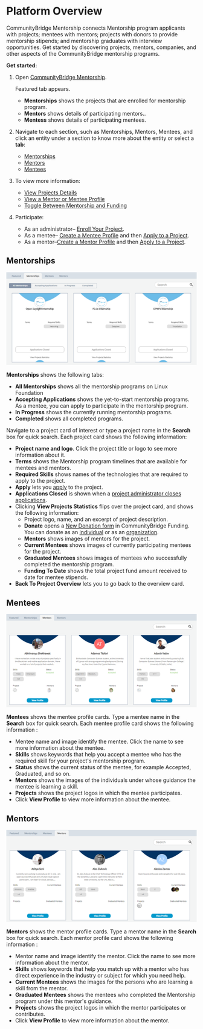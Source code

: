 # Platform Overview

CommunityBridge Mentorship connects Mentorship program applicants with projects; mentees with mentors; projects with donors to provide mentorship stipends; and mentorship graduates with interview opportunities. Get started by discovering projects, mentors, companies, and other aspects of the CommunityBridge mentorship programs.

**Get started:**

1. Open [CommunityBridge Mentorship](https://people.communitybridge.org/).

   Featured tab appears.

   * **Mentorships** shows the projects that are enrolled for mentorship program.
   * **Mentors** shows details of participating mentors..
   * **Mentess** shows details of participating mentees.

2. Navigate to each section, such as Mentorships, Mentors, Mentees, and click an entity under a section to know more about the entity or select a **tab**:
   * [Mentorships](./#DashboardOverview-Projects)
   * [Mentors](./#DashboardOverview-Mentors)
   * [Mentees](../mentees/)
3. To view more information:
   * [View Projects Details](view-projects-details.md)
   * [View a Mentor or Mentee Profile](view-a-mentor-or-mentee-profile.md)
   * [Toggle Between Mentorship and Funding](../../crowd-funding/dashboard/toggle-between-funding-and-mentorship-for-a-project.md)
4. Participate:
   * As an administrator– [Enroll Your Project](../administrators/enroll-your-project/).
   * As a mentee– [Create a Mentee Profile](../mentees/become-a-mentee/create-a-mentee-profile.md) and then [Apply to a Project](../mentees/become-a-mentee/apply-to-a-project.md).
   * As a mentor–[Create a Mentor Profile](../mentors/become-a-mentor/create-a-mentor-profile.md) and then [Apply to a Project](../mentors/become-a-mentor/apply-to-or-remove-your-application-from-a-project.md#apply-to-a-project).

## Mentorships <a id="DashboardOverview-Projects"></a>

![Mentorships Project Cards](../../../.gitbook/assets/mentorships-project-cards.png)

**Mentorships** shows the following tabs:

* **All Mentorships** shows all the mentorship programs on Linux Foundation
* **Accepting Applications** shows the yet-to-start mentorship programs. As a mentee, you can apply to participate in the mentorship program.
* **In Progress** shows the currently running mentorship programs.
* **Completed** shows all completed programs.

Navigate to a project card of interest or type a project name in the **Search** box for quick search. Each project card shows the following information:

* **Project name and logo**. Click the project title or logo to see more information about it.
* **Terms** shows the Mentorship program timelines that are available for mentees and mentors.
* **Required Skills** shows names of the technologies that are required to apply to the project.
* **Apply** lets you [apply](../mentees/become-a-mentee/apply-to-a-project.md) to the project.
* **Applications Closed** is shown when a [project administrator closes applications](../administrators/open-or-close-mentorship-applications.md).
* Clicking **View Projects Statistics** flips over the project card, and shows the following information:
  * Project logo, name, and an excerpt of project description.
  * **Donate** opens a [New Donation form](../../crowd-funding/donate-sponsor/donate-as-an-individual.md#result-new-donation-form-appears) in CommunityBridge Funding. You can donate as an [individual](../../crowd-funding/donate-sponsor/donate-as-an-individual.md) or as an [organization](../../crowd-funding/donate-sponsor/donate-as-a-sponsor/).
  * **Mentors** shows images of mentors for the project.
  * **Current Mentees** shows images of currently participating mentees for the project.
  * **Graduated Mentees** shows images of mentees who successfully completed the mentorship program.
  * **Funding To Date** shows the total project fund amount received to date for mentee stipends.
* **Back To Project Overview** lets you to go back to the overview card.

## Mentees <a id="DashboardOverview-Mentors"></a>

![Mentees](../../../.gitbook/assets/mentees-cards.png)

**Mentees** shows the mentee profile cards. Type a mentee name in the **Search** box for quick search. Each mentee profile card shows the following information :

* Mentee name and image identify the mentee. Click the name to see more information about the mentee.
* **Skills** shows keywords that help you accept a mentee who has the required skill for your project's mentorship program.
* **Status** shows the current status of the mentee, for example Accepted, Graduated, and so on.
* **Mentors** shows the images of the individuals under whose guidance the mentee is learning a skill.
* **Projects** shows the project logos in which the mentee participates.
* Click **View Profile** to view more information about the mentee.

## Mentors <a id="DashboardOverview-Mentors"></a>

![Mentors](../../../.gitbook/assets/mentors-cards.png)

**Mentors** shows the mentor profile cards. Type a mentor name in the **Search** box for quick search. Each mentor profile card shows the following information :

* Mentor name and image identify the mentor. Click the name to see more information about the mentor.
* **Skills** shows keywords that help you match up with a mentor who has direct experience in the industry or subject for which you need help.
* **Current Mentees** shows the images for the persons who are learning a skill from the mentor.
* **Graduated Mentees** shows the mentees who completed the Mentorship program under this mentor's guidance.
* **Projects** shows the project logos in which the mentor participates or contributes.
* Click **View Profile** to view more information about the mentor.

